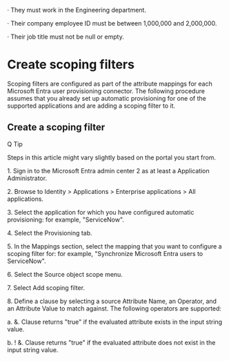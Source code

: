 · They must work in the Engineering department.

· Their company employee ID must be between 1,000,000 and 2,000,000.

· Their job title must not be null or empty.


# Create scoping filters

Scoping filters are configured as part of the attribute mappings for each Microsoft Entra user provisioning connector. The following procedure assumes that you already set up automatic provisioning for one of the supported applications and are adding a scoping filter to it.


## Create a scoping filter

Q Tip

Steps in this article might vary slightly based on the portal you start from.

1\. Sign in to the Microsoft Entra admin center 2 as at least a Application Administrator.

2\. Browse to Identity > Applications > Enterprise applications > All applications.

3\. Select the application for which you have configured automatic provisioning: for example, "ServiceNow".

4\. Select the Provisioning tab.

5\. In the Mappings section, select the mapping that you want to configure a scoping filter for: for example, "Synchronize Microsoft Entra users to ServiceNow".

6\. Select the Source object scope menu.

7\. Select Add scoping filter.

8\. Define a clause by selecting a source Attribute Name, an Operator, and an Attribute Value to match against. The following operators are supported:

a. &. Clause returns "true" if the evaluated attribute exists in the input string value.

b. ! &. Clause returns "true" if the evaluated attribute does not exist in the input string value.
